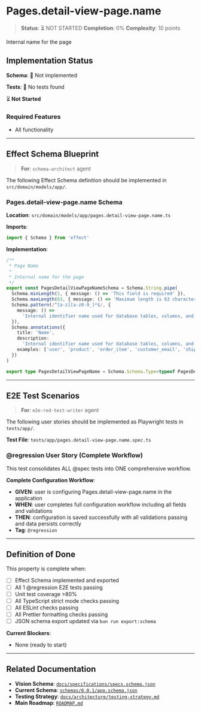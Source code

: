 # Pages.detail-view-page.name

> **Status**: ⏳ NOT STARTED
> **Completion**: 0%
> **Complexity**: 10 points

Internal name for the page

## Implementation Status

**Schema**: 🔴 Not implemented

**Tests**: 🔴 No tests found

⏳ **Not Started**

### Required Features

- All functionality

---

## Effect Schema Blueprint

> **For**: `schema-architect` agent

The following Effect Schema definition should be implemented in `src/domain/models/app/`.

### Pages.detail-view-page.name Schema

**Location**: `src/domain/models/app/pages.detail-view-page.name.ts`

**Imports**:

```typescript
import { Schema } from 'effect'
```

**Implementation**:

```typescript
/**
 * Page Name
 *
 * Internal name for the page
 */
export const PagesDetailViewPageNameSchema = Schema.String.pipe(
  Schema.minLength(1, { message: () => 'This field is required' }),
  Schema.maxLength(63, { message: () => 'Maximum length is 63 characters' }),
  Schema.pattern(/^[a-z][a-z0-9_]*$/, {
    message: () =>
      'Internal identifier name used for database tables, columns, and programmatic references. Must follow database naming conventions: start with a letter, contain only lowercase letters, numbers, and underscores, maximum 63 characters (PostgreSQL limit). This name is used in SQL queries, API endpoints, and code generation. Choose descriptive names that clearly indicate the purpose (e.g., "email_address" not "ea").',
  }),
  Schema.annotations({
    title: 'Name',
    description:
      'Internal identifier name used for database tables, columns, and programmatic references. Must follow database naming conventions: start with a letter, contain only lowercase letters, numbers, and underscores, maximum 63 characters (PostgreSQL limit). This name is used in SQL queries, API endpoints, and code generation. Choose descriptive names that clearly indicate the purpose (e.g., "email_address" not "ea").',
    examples: ['user', 'product', 'order_item', 'customer_email', 'shipping_address', 'created_at'],
  })
)

export type PagesDetailViewPageName = Schema.Schema.Type<typeof PagesDetailViewPageNameSchema>
```

---

## E2E Test Scenarios

> **For**: `e2e-red-test-writer` agent

The following user stories should be implemented as Playwright tests in `tests/app/`.

**Test File**: `tests/app/pages.detail-view-page.name.spec.ts`

### @regression User Story (Complete Workflow)

This test consolidates ALL @spec tests into ONE comprehensive workflow.

**Complete Configuration Workflow**:

- **GIVEN**: user is configuring Pages.detail-view-page.name in the application
- **WHEN**: user completes full configuration workflow including all fields and validations
- **THEN**: configuration is saved successfully with all validations passing and data persists correctly
- **Tag**: `@regression`

---

## Definition of Done

This property is complete when:

- [ ] Effect Schema implemented and exported
- [ ] All 1 @regression E2E tests passing
- [ ] Unit test coverage >80%
- [ ] All TypeScript strict mode checks passing
- [ ] All ESLint checks passing
- [ ] All Prettier formatting checks passing
- [ ] JSON schema export updated via `bun run export:schema`

**Current Blockers**:

- None (ready to start)

---

## Related Documentation

- **Vision Schema**: [`docs/specifications/specs.schema.json`](../specs.schema.json)
- **Current Schema**: [`schemas/0.0.1/app.schema.json`](../../schemas/0.0.1/app.schema.json)
- **Testing Strategy**: [`docs/architecture/testing-strategy.md`](../../architecture/testing-strategy.md)
- **Main Roadmap**: [`ROADMAP.md`](../../../ROADMAP.md)
